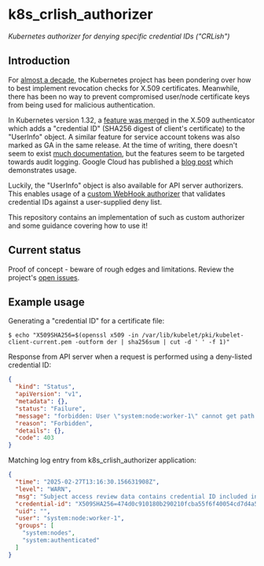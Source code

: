 # k8s\_crlish\_authorizer
_Kubernetes authorizer for denying specific credential IDs ("CRLish")_


## Introduction
For [almost a decade](https://github.com/kubernetes/kubernetes/issues/18982), the Kubernetes
project has been pondering over how to best implement revocation checks for X.509 certificates.
Meanwhile, there has been no way to prevent compromised user/node certificate keys from being used
for malicious authentication.  
  
In Kubernetes version 1.32,
a [feature was merged](https://github.com/kubernetes/kubernetes/pull/125634) in the X.509
authenticator which adds a "credential ID" (SHA256 digest of client's certificate) to the
"UserInfo" object. A similar feature for service account tokens was also marked as GA in the same
release. At the time of writing, there doesn't seem to exist
[much documentation](https://github.com/kubernetes/website/pull/47715), but the features seem to
be targeted towards audit logging. Google Cloud has published a
[blog post](https://cloud.google.com/kubernetes-engine/docs/how-to/verify-identity-issuance-usage)
which demonstrates usage.  
  
Luckily, the "UserInfo" object is also available for API server authorizers. This enables usage of
a [custom WebHook authorizer](https://kubernetes.io/docs/reference/access-authn-authz/webhook/)
that validates credential IDs against a user-supplied deny list.  
  
This repository contains an implementation of such as custom authorizer and some guidance covering
how to use it!


## Current status
Proof of concept - beware of rough edges and limitations. Review the project's
[open issues](https://github.com/menacit/k8s_crlish_authorizer/issues?q=is%3Aissue%20state%3Aopen).


## Example usage
Generating a "credential ID" for a certificate file:

```
$ echo "X509SHA256=$(openssl x509 -in /var/lib/kubelet/pki/kubelet-client-current.pem -outform der | sha256sum | cut -d ' ' -f 1)"
```

Response from API server when a request is performed using a deny-listed credential ID:

```json
{
  "kind": "Status",
  "apiVersion": "v1",
  "metadata": {},
  "status": "Failure",
  "message": "forbidden: User \"system:node:worker-1\" cannot get path \"/api\": Credential ID \"X509SHA256=474d0c910180b290210fcba55f6f40054cd7d4a50b476bb1cce87796d899e948\" is included in deny list (\"CRLish\")",
  "reason": "Forbidden",
  "details": {},
  "code": 403
}
```

Matching log entry from k8s\_crlish\_authorizer application:

```json
{
  "time": "2025-02-27T13:16:30.156631908Z",
  "level": "WARN",
  "msg": "Subject access review data contains credential ID included in deny list",
  "credential-id": "X509SHA256=474d0c910180b290210fcba55f6f40054cd7d4a50b476bb1cce87796d899e948",
  "uid": "",
  "user": "system:node:worker-1",
  "groups": [
    "system:nodes",
    "system:authenticated"
  ]
}
````
